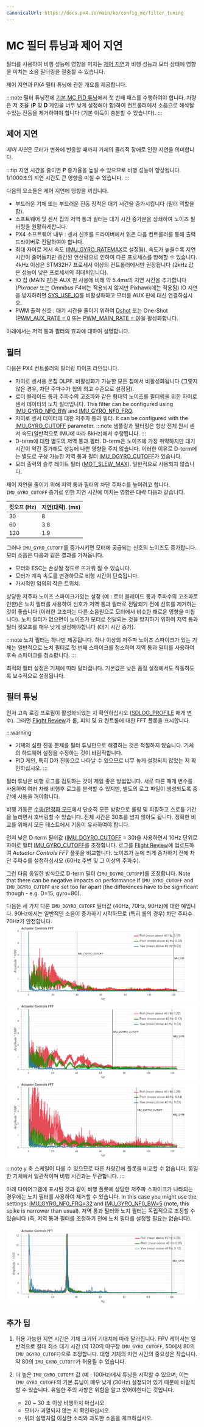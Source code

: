 ```yaml
---
canonicalUrl: https://docs.px4.io/main/ko/config_mc/filter_tuning
---
```


# MC 필터 튜닝과 제어 지연

필터를 사용하여 비행 성능에 영향을 미치는 [제어 지연](#control-latency)과 비행 성능과 모터 상태에 영향을 미치는 소음 필터링을 절충할 수 있습니다.

제어 지연과 PX4 필터 튜닝에 관한 개요를 제공합니다.

:::note
필터 튜닝전에 [기본 MC PID 튜닝](../config_mc/pid_tuning_guide_multicopter_basic.md)에서 첫 번째 패스를 수행하여야 합니다. 차량은 저 조율 (**P** 및 **D** 게인을 너무 낮게 설정해야 함)하여 컨트롤러에서 소음으로 해석될 수있는 진동을 제거하여야 합니다 (기본 이득이 충분할 수 있습니다).
:::

## 제어 지연

*제어 지연*은 모터가 변화에 반응할 때까지 기체의 물리적 장애로 인한 지연을 의미합니다.

:::tip
지연 시간을 줄이면 **P** 증가율을 높일 수 있으므로 비행 성능이 향상됩니다. 1/1000초의 지연 시간도 큰 영향을 미칠 수 있습니다.
:::

다음의 요소들은 제어 지연에 영향을 끼칩니다.
- 부드러운 기체 또는 부드러운 진동 장착은 대기 시간을 증가시킵니다 (필터 역할을 함).
- 소프트웨어 및 센서 칩의 저역 통과 필터는 대기 시간 증가분을 상쇄하여 노이즈 필터링을 원활하게합니다.
- PX4 소프트웨어 내부 : 센서 신호를 드라이버에서 읽은 다음 컨트롤러를 통해 출력 드라이버로 전달하여야 합니다.
- 최대 자이로 게시 속도 ([IMU_GYRO_RATEMAX](../advanced_config/parameter_reference.md#IMU_GYRO_RATEMAX)로 설정됨). 속도가 높을수록 지연 시간이 줄어들지만 증간된 연산량으로 인하여 다른 프로세스를 방해할 수 있습니다. 4kHz 이상은 STM32H7 프로세서 이상의 컨트롤러에서만 권장됩니다 (2kHz 값은 성능이 낮은 프로세서의 최대치입니다).
- IO 칩 (MAIN 핀)은 AUX 핀 사용에 비해 약 5.4ms의 지연 시간을 추가합니다 (*Pixracer* 또는 *Omnibus F4*에는 적용되지 않지만 Pixhawk에는 적용됨) IO 지연을 방지하려면 [SYS_USE_IO](../advanced_config/parameter_reference.md#SYS_USE_IO)를 비활성화하고 모터를 AUX 핀에 대신 연결하십시오.
- PWM 출력 신호 : 대기 시간을 줄이기 위하여 [Dshot](.../en/peripherals/dshot.md) 또는 One-Shot ([PWM_AUX_RATE = 0](../advanced_config/parameter_reference.md#PWM_AUX_RATE) 또는 [PWM_MAIN_RATE = 0](../advanced_config/parameter_reference.md#PWM_MAIN_RATE))을 활성화합니다.

아래에서는 저역 통과 필터의 효과에 대하여 설명합니다.

## 필터

다음은 PX4 컨트롤러의 필터링 파이프 라인입니다.
- 자이로 센서용 온칩 DLPF. 비활성화가 가능한 모든 칩에서 비활성화됩니다 (그렇지 않은 경우, 차단 주파수가 칩의 최고 수준으로 설정됨).
- 로터 블레이드 통과 주파수의 고조파와 같은 협대역 노이즈를 필터링을 위한 자이로 센서 데이터의 노치 필터입니다. This filter can be configured using [IMU_GYRO_NF0_BW](../advanced_config/parameter_reference.md#IMU_GYRO_NF0_BW) and [IMU_GYRO_NF0_FRQ](../advanced_config/parameter_reference.md#IMU_GYRO_NF0_FRQ).
- 자이로 센서 데이터에 대한 저주파 통과 필터. It can be configured with the  [IMU_GYRO_CUTOFF](../advanced_config/parameter_reference.md#IMU_GYRO_CUTOFF) parameter. :::note
샘플링과 필터링은 항상 전체 원시 센서 속도(일반적으로 IMU에 따라 8kHz)에서 수행됩니다.
:::
- D-term에 대한 별도의 저역 통과 필터. D-term은 노이즈에 가장 취약하지만 대기 시간이 약간 증가해도 성능에 나쁜 영향을 주지 않습니다. 이러한 이유로 D-term에는 별도로 구성 가능한 저역 통과 필터 [IMU_DGYRO_CUTOFF](../advanced_config/parameter_reference.md#IMU_DGYRO_CUTOFF)가 있습니다.
- 모터 출력의 슬루 레이트 필터 ([MOT_SLEW_MAX](../advanced_config/parameter_reference.md#MOT_SLEW_MAX)). 일반적으로 사용되지 않습니다.

제어 지연을 줄이기 위해 저역 통과 필터의 차단 주파수를 높이려고 합니다. `IMU_GYRO_CUTOFF` 증가로 인한 지연 시간에 미치는 영향은 대략 다음과 같습니다.

| 컷오프 (Hz) | 지연(대략). (ms) |
| -------- | ------------ |
| 30       | 8            |
| 60       | 3.8          |
| 120      | 1.9          |

그러나 `IMU_GYRO_CUTOFF`를 증가시키면 모터에 공급되는 신호의 노이즈도 증가합니다. 모터 소음은 다음과 같은 결과를 가져옵니다.
- 모터와 ESC는 손상될 정도로 뜨거워 질 수 있습니다.
- 모터가 계속 속도를 변경하므로 비행 시간이 단축됩니다.
- 가시적인 임의의 작은 트위치.

상당한 저주파 노이즈 스파이크가있는 설정 (예 : 로터 블레이드 통과 주파수의 고조파로 인한)은 노치 필터를 사용하여 신호가 저역 통과 필터로 전달되기 전에 신호를 제거하는 것이 좋습니다 (이러한 고조파는 다른 소음원으로 모터에서 비슷한 해로운 영향을 미칩니다). 노치 필터가 없으면이 노이즈가 모터로 전달되는 것을 방지하기 위하여 저역 통과 필터 컷오프를 매우 낮게 설정해야합니다 (대기 시간 증가).

:::note
노치 필터는 하나만 제공됩니다. 하나 이상의 저주파 노이즈 스파이크가 있는 기체는 일반적으로 노치 필터로 첫 번째 스파이크를 청소하며 저역 통과 필터를 사용하여 후속 스파이크를 청소합니다.
:::

최적의 필터 설정은 기체에 따라 달라집니다. 기본값은 낮은 품질 설정에서도 작동하도록 보수적으로 설정됩니다.

## 필터 튜닝

먼저 고속 로깅 프로필이 활성화되었는 지 확인하십시오 ([SDLOG_PROFILE](../advanced_config/parameter_reference.md#SDLOG_PROFILE) 매개 변수). 그러면 [Flight Review](../getting_started/flight_reporting.md)가 롤, 피치 및 요 컨트롤에 대한 FFT 플롯을 표시합니다.

:::warning
- 기체의 심한 진동 문제를 필터 튜닝만으로  해결하는 것은 적절하지 않습니다. 기체의 하드웨어 설정을 수정하는 것이 바람직합니다.
- PID 게인, 특히 D가 진동으로 나타날 수 있으므로 너무 높게 설정되지 않았는 지 확인하십시오.
:::

필터 튜닝은 비행 로그를 검토하는 것이 제일 좋은 방법입니다. 서로 다른 매개 변수를 사용하여 여러 차례 비행후 로그를 분석할 수 있지만, 별도의 로그 파일이 생성되도록 중간에 시동을 꺼야합니다.

비행 기동은 [수동/안정화 모드](../flight_modes/manual_stabilized_mc.md)에서 단순히 모든 방향으로 롤링 및 피칭하고 스로틀 기간을 늘리면서 호버링할 수 있습니다. 전체 시간은 30초를 넘지 않아도 됩니다. 정확한 비교를 위해서 모든 테스트에서 기동이 유사하여야 합니다.

먼저 낮은 D-term 필터값 ([IMU_DGYRO_CUTOFF](../advanced_config/parameter_reference.md#IMU_DGYRO_CUTOFF) = 30)을 사용하면서 10Hz 단위로 자이로 필터 [IMU_GYRO_CUTOFF](../advanced_config/parameter_reference.md#IMU_GYRO_CUTOFF)를 조정합니다. 로그를 [Flight Review](https://logs.px4.io)에 업로드하여 *Actuator Controls FFT* 플롯을 비교합니다. 노이즈가 눈에 띄게 증가하기 전에 차단 주파수를 설정하십시오 (60Hz 주변 및 그 이상의 주파수).

그런 다음 동일한 방식으로 D-term 필터 (`IMU_DGYRO_CUTOFF`)를 조정합니다. Note that there can be negative impacts on performance if `IMU_GYRO_CUTOFF` and `IMU_DGYRO_CUTOFF` are set too far apart (the differences have to be significant though - e.g. D=15, gyro=80).

다음은 세 가지 다른 `IMU_DGYRO_CUTOFF` 필터값 (40Hz, 70Hz, 90Hz)에 대한 예입니다. 90Hz에서는 일반적인 소음이 증가하기 시작하므로 (특히 롤의 경우) 차단 주파수 70Hz가 안전합니다. ![IMU_DGYRO_CUTOFF=40](../../assets/config/mc/filter_tuning/actuator_controls_fft_dgyrocutoff_40.png) ![IMU_DGYRO_CUTOFF=70](../../assets/config/mc/filter_tuning/actuator_controls_fft_dgyrocutoff_70.png) ![IMU_DGYRO_CUTOFF=90](../../assets/config/mc/filter_tuning/actuator_controls_fft_dgyrocutoff_90.png)

:::note
y 축 스케일이 다를 수 있으므로 다른 차량간에 플롯을 비교할 수 없습니다.
동일한 기체에서 일관적이며 비행 시간과는 무관합니다.
:::

아래 다이어그램에 표시된 것과 같이 비행 플롯에 상당한 저주파 스파이크가 나타되는 경우에는 노치 필터를 사용하여 제거할 수 있습니다. In this case you might use the settings: [IMU_GYRO_NF0_FRQ=32](../advanced_config/parameter_reference.md#IMU_GYRO_NF0_FRQ) and [IMU_GYRO_NF0_BW=5](../advanced_config/parameter_reference.md#IMU_GYRO_NF0_BW) (note, this spike is narrower than usual). 저역 통과 필터와 노치 필터는 독립적으로 조정할 수 있습니다 (즉, 저역 통과 필터를 조정하기 전에 노치 필터를 설정할 필요는 없습니다).

![IMU_GYRO_NF0_FRQ=32 IMU_GYRO_NF0_BW=5](../../assets/config/mc/filter_tuning/actuator_controls_fft_gyro_notch_32.png)

## 추가 팁

1. 허용 가능한 지연 시간은 기체 크기와 기대치에 따라 달라집니다. FPV 레이서는 일반적으로 절대 최소 대기 시간 (약 120의 야구장 `IMU_GYRO_CUTOFF`, 50에서 80의 `IMU_DGYRO_CUTOFF`)으로 조정합니다. 대형 기체의 지연 시간의 중요성은 작습니다. 약 80의 `IMU_GYRO_CUTOFF`가 허용될 수 있습니다.

1. 더 높은 `IMU_GYRO_CUTOFF` 값 (예 : 100Hz)에서 튜닝을 시작할 수 있으며, 이는 `IMU_GYRO_CUTOFF`의 기본 튜닝이 매우 낮게 (30Hz) 설정되어 있기 때문에 바람직 할 수 있습니다. 유일한 주의 사항은 위험을 알고 있어야한다는 것입니다.
   - 20 ~ 30 초 이상 비행하지 마십시오
   - 모터가 과열되지 않는 지 확인하십시오.
   - 위의 설명처럼 이상한 소리와 과도한 소음을 체크하십시오.
